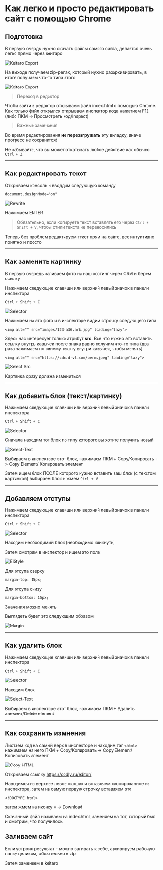 # Как легко и просто редактировать сайт с помощью Chrome

## Подготовка

В первую очердь нужно скачать файлы самого сайта, делается очень легко прямо через кейтаро

![Keitaro Export](./images/keitaro-export.jpg)

На выходе получаем zip-репак, который нужно разархивировать, в итоге получаем что-то типа этого

![Keitaro Export](./images/folders.jpg)

> Переход в редактор

Чтобы зайти в редактор открываем файл index.html с помощью Chrome. Как только файл открылся открываем инспектор кода нажатием F12 (либо ПКМ -> Просмотреть код/Inspect)

> Важные замечания

Во время редактирования **не перезагружать** эту вкладку, иначе прогресс не сохранится!

Не забывайте, что вы может откатывать любое действие как обычно `Ctrl + Z`

---

## Как редактировать текст

Открываем консоль и вводдим следующую команду

```
document.designMode="on"
```

![Rewrite](./images/rewrite-text.jpg)

Нажимаем ENTER

> Обязательно, если копируете текст вставлять его через `Ctrl + Shift + V`, чтобы стили текста не переносились

Теперь без проблем редактируем текст прям на сайте, все интуитивно понятно и просто

---

## Как заменить картинку

В первую очередь заливаем фото на наш хостинг через CRM и берем ссылку

Нажимаем следующие клавиши или верхний левый значок в панели инспектора

```
Ctrl + Shift + C
```

![Selector](./images/selector.jpg)

Нажимаем на это фото и в инспекторе видим строчку следующего типа

```
<img alt="" src="images/123-a36.arb.jpg" loading="lazy">
```

Здесь нас интересует только атрибут **src**. Все что нужно это вставить ссылку внутрь кавычек после знака равно получим что-то типа (два раза нажимаем по синему тексту внутри кавычек, чтобы менять)

```
<img alt="" src="https://cdn.d-vl.com/perm.jpeg" loading="lazy">
```

![Select Src](./images/select-image.jpg)

Картинка сразу должна измениться

---

## Как добавить блок (текст/картинку)

Нажимаем следующие клавиши или верхний левый значок в панели инспектора

```
Ctrl + Shift + C
```

![Selector](./images/selector.jpg)

Сначала находим тот блок по типу которого вы хотите получить новый

![Select-Text](./images/select-text.jpg)

Выбираем в инспекторе этот блок, нажимаем ПКМ + Copy/Копировать -> Copy Element/ Копировать элемент

Затем ищем блок ПОСЛЕ которого нужно вставить ваш блок (с текстом картинкой) выбираем блок и жмем `Ctrl + V`

---

## Добавляем отступы

Нажимаем следующие клавиши или верхний левый значок в панели инспектора

```
Ctrl + Shift + C
```

![Selector](./images/selector.jpg)

Находим необходимый блок (необходимо кликнуть)

Затем смотрим в инспектор и ищем это поле

![ElStyle](./images/element-style.jpg)

Для отсупа сверху

```
margin-top: 15px;
```

Для отсупа снизу

```
margin-bottom: 15px;
```

Значения можно менять

Выглядеть будет это следующим образом

![Margin](./images/margin.jpg)

---

## Как удалить блок

Нажимаем следующие клавиши или верхний левый значок в панели инспектора

```
Ctrl + Shift + C
```

![Selector](./images/selector.jpg)

Находим блок

![Select-Text](./images/select-text.jpg)

Выбираем в инспекторе этот блок, нажимаем ПКМ + Удалить элемент/Delete element

---

## Как сохранить измнения

Листаем код на самый верх в инспекторе и находим тэг `<html>` нажимаем на него ПКМ + Copy/Копировать -> Copy Element/ Копировать элемент

![Copy HTML](./images/copy-html.jpg)

Открываем ссылку https://codly.ru/editor/

Наводимся на верхнее левое окошко и вставляем скопированное из инспектора, затем на самую первую строчку вставляем это

```
<!DOCTYPE html>
```

затем жмем на иконку `≡` -> Download

Скачанный файл называем на index.html, заменяем на тот, который был и смотрим, что получилось

## Заливаем сайт

Если устроил результат - можно заливать к себе, архивируем рабочую папку целиком, обязательно в zip

Затем заменяем в keitaro
